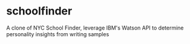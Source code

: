 # schoolfinder
A clone of NYC School Finder, leverage IBM's Watson API to determine personality insights from writing samples
